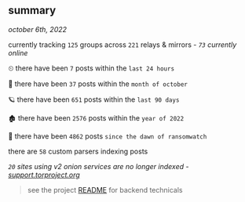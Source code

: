 
## summary
_october 6th, 2022_

currently tracking `125` groups across `221` relays & mirrors - _`73` currently online_

⏲ there have been `7` posts within the `last 24 hours`

🦈 there have been `37` posts within the `month of october`

🪐 there have been `651` posts within the `last 90 days`

🏚 there have been `2576` posts within the `year of 2022`

🦕 there have been `4862` posts `since the dawn of ransomwatch`

there are `58` custom parsers indexing posts

_`20` sites using v2 onion services are no longer indexed - [support.torproject.org](https://support.torproject.org/onionservices/v2-deprecation/)_

> see the project [README](https://github.com/joshhighet/ransomwatch#ransomwatch--) for backend technicals
